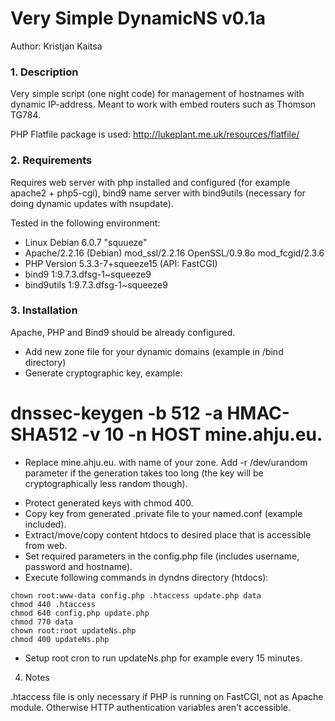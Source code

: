 Very Simple DynamicNS v0.1a
=======
Author: Kristjan Kaitsa

### 1. Description
Very simple script (one night code) for management of hostnames with dynamic IP-address.
Meant to work with embed routers such as Thomson TG784.

PHP Flatfile package is used: http://lukeplant.me.uk/resources/flatfile/

### 2. Requirements

Requires web server with php installed and configured (for example apache2 + php5-cgi),
bind9 name server with bind9utils (necessary for doing dynamic updates with nsupdate).

Tested in the following environment:
* Linux Debian 6.0.7 "squueze"
* Apache/2.2.16 (Debian) mod_ssl/2.2.16 OpenSSL/0.9.8o mod_fcgid/2.3.6
* PHP Version 5.3.3-7+squeeze15 (API: FastCGI)
* bind9 1:9.7.3.dfsg-1~squeeze9
* bind9utils 1:9.7.3.dfsg-1~squeeze9

### 3. Installation
Apache, PHP and Bind9 should be already configured.

* Add new zone file for your dynamic domains (example in /bind directory)
* Generate cryptographic key, example:
# dnssec-keygen -b 512 -a HMAC-SHA512 -v 10 -n HOST mine.ahju.eu.
- Replace mine.ahju.eu. with name of your zone. Add -r /dev/urandom parameter if the
generation takes too long (the key will be cryptographically less random though).
* Protect generated keys with chmod 400.
* Copy key from generated .private file to your named.conf (example included).
* Extract/move/copy content htdocs to desired place that is accessible from web.
* Set required parameters in the config.php file (includes username, password and hostname).
* Execute following commands in dyndns directory (htdocs):
 ```
chown root:www-data config.php .htaccess update.php data
chmod 440 .htaccess
chmod 640 config.php update.php
chmod 770 data
chown root:root updateNs.php
chmod 400 updateNs.php
 ```
* Setup root cron to run updateNs.php for example every 15 minutes.

4. Notes

.htaccess file is only necessary if PHP is running on FastCGI, not as Apache module.
Otherwise HTTP authentication variables aren't accessible.
